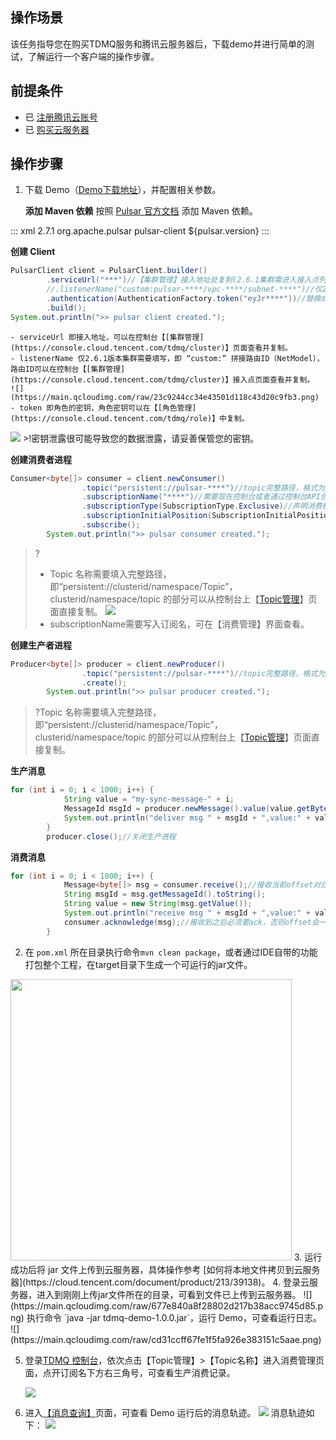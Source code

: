## 操作场景

该任务指导您在购买TDMQ服务和腾讯云服务器后，下载demo并进行简单的测试，了解运行一个客户端的操作步骤。

## 前提条件

- 已 [注册腾讯云账号](https://cloud.tencent.com/document/product/378/17985)
- 已 [购买云服务器](https://buy.cloud.tencent.com/cvm)

## 操作步骤

1. 下载 Demo（[Demo下载地址](https://tdmq-1300957330.cos.ap-guangzhou.myqcloud.com/TDMQ-demo/tdmq-java-client%20V1.0.zip)），并配置相关参数。

   **添加 Maven 依赖**
   按照 [Pulsar 官方文档](http://pulsar.apache.org/docs/en/client-libraries-java/) 添加 Maven 依赖。
<dx-codeblock>
:::  xml
   <!-- in your <properties> block -->
   <pulsar.version>2.7.1</pulsar.version>
   <!-- in your <dependencies> block -->
   <dependency>
       <groupId>org.apache.pulsar</groupId>
       <artifactId>pulsar-client</artifactId>
       <version>${pulsar.version}</version>
   </dependency>
:::
</dx-codeblock>

   **创建 Client**
   ```java
   PulsarClient client = PulsarClient.builder()
           .serviceUrl("***")//【集群管理】接入地址处复制(2.6.1集群需进入接入点列表处复制)
           //.listenerName("custom:pulsar-****/vpc-****/subnet-****")//仅2.6.1集群需要填写，custom:替换成路由ID，位于【集群管理】接入点列表
           .authentication(AuthenticationFactory.token("eyJr****"))//替换成角色密钥，位于【角色管理】页面
           .build();
   System.out.println(">> pulsar client created.");
   ```
	- serviceUrl 即接入地址，可以在控制台【[集群管理](https://console.cloud.tencent.com/tdmq/cluster)】页面查看并复制。
	- listenerName 仅2.6.1版本集群需要填写，即 “custom:” 拼接路由ID（NetModel），路由ID可以在控制台【[集群管理](https://console.cloud.tencent.com/tdmq/cluster)】接入点页面查看并复制。
	![](https://main.qcloudimg.com/raw/23c9244cc34e43501d118c43d20c9fb3.png)
	- token 即角色的密钥，角色密钥可以在【[角色管理](https://console.cloud.tencent.com/tdmq/role)】中复制。
![](https://main.qcloudimg.com/raw/75c27171af47a3d35247cf3e17e7aa67.png)
	>!密钥泄露很可能导致您的数据泄露，请妥善保管您的密钥。
 
 **创建消费者进程**
   ```java
   Consumer<byte[]> consumer = client.newConsumer()
                   .topic("persistent://pulsar-****")//topic完整路径，格式为persistent://集群（租户）ID/命名空间/Topic名称
                   .subscriptionName("****")//需要现在控制台或者通过控制台API创建好一个订阅，此处填写订阅名
                   .subscriptionType(SubscriptionType.Exclusive)//声明消费模式为exclusive（独占）模式
                   .subscriptionInitialPosition(SubscriptionInitialPosition.Earliest)//配置从最早开始消费，否则可能会消费不到历史消息
                   .subscribe();
           System.out.println(">> pulsar consumer created.");
   ```
   > ?
   >- Topic 名称需要填入完整路径，即“persistent://clusterid/namespace/Topic”，clusterid/namespace/topic 的部分可以从控制台上【[Topic管理](https://console.cloud.tencent.com/tdmq/topic)】页面直接复制。
   > ![](https://main.qcloudimg.com/raw/a2e32b311b825df9798b8c98df7c3416.png)
   >- subscriptionName需要写入订阅名，可在【消费管理】界面查看。

   **创建生产者进程**
   ```java
   Producer<byte[]> producer = client.newProducer()
                   .topic("persistent://pulsar-****")//topic完整路径，格式为persistent://集群（租户）ID/命名空间/Topic名称
                   .create();
           System.out.println(">> pulsar producer created.");
   ```
   > ?Topic 名称需要填入完整路径，即“persistent://clusterid/namespace/Topic”，clusterid/namespace/topic 的部分可以从控制台上【[Topic管理](https://console.cloud.tencent.com/tdmq/topic)】页面直接复制。

   **生产消息**
   ```java
   for (int i = 0; i < 1000; i++) {
               String value = "my-sync-message-" + i;
               MessageId msgId = producer.newMessage().value(value.getBytes()).send();//发送消息
               System.out.println("deliver msg " + msgId + ",value:" + value);
           }
           producer.close();//关闭生产进程
   ```
   **消费消息**
   ```java
   for (int i = 0; i < 1000; i++) {
               Message<byte[]> msg = consumer.receive();//接收当前offset对应的一条消息
               String msgId = msg.getMessageId().toString();
               String value = new String(msg.getValue());
               System.out.println("receive msg " + msgId + ",value:" + value);
               consumer.acknowledge(msg);//接收到之后必须要ack，否则offset会一直停留在当前消息，无法继续消费
           }
   ```

2. 在 `pom.xml` 所在目录执行命令`mvn clean package`，或者通过IDE自带的功能打包整个工程，在target目录下生成一个可运行的jar文件。
<img src="https://main.qcloudimg.com/raw/8a4808ea722fe0b19ad1cd91666088c7.png" width="450px"> 
3. 运行成功后将 jar 文件上传到云服务器，具体操作参考 [如何将本地文件拷贝到云服务器](https://cloud.tencent.com/document/product/213/39138)。
4. 登录云服务器，进入到刚刚上传jar文件所在的目录，可看到文件已上传到云服务器。
   ![](https://main.qcloudimg.com/raw/677e840a8f28802d217b38acc9745d85.png)
   执行命令 `java -jar tdmq-demo-1.0.0.jar`，运行 Demo，可查看运行日志。
   ![](https://main.qcloudimg.com/raw/cd31ccff67fe1f5fa926e383151c5aae.png)

5. 登录[TDMQ 控制台](https://console.cloud.tencent.com/tdmq)，依次点击【Topic管理】>【Topic名称】进入消费管理页面，点开订阅名下方右三角号，可查看生产消费记录。

   ![](https://main.qcloudimg.com/raw/da7ce2bc5ac606c91982efecdb3b53bb.png)

6. 进入[【消息查询】](https://console.cloud.tencent.com/tdmq/message)页面，可查看 Demo 运行后的消息轨迹。
![](https://main.qcloudimg.com/raw/d5e09b9c789749b28182b62a501797ca.png)
消息轨迹如下：
![](https://main.qcloudimg.com/raw/eaa0125f6dcd7675e367c4e3e069c915.png)
